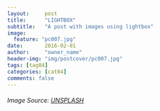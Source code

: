 ```yaml
---
layout:     post
title:      "LIGHTBOX"
subtitle:   "A post with images using lightbox"
image:
  feature: "pc007.jpg"
date:       2016-02-01 
author:     "owner_name"
header-img: "img/postcover/pc007.jpg"
tags: [tag04]
categories: [cat04]
comments: false
---
```




###### Image Source: [UNSPLASH](https://unsplash.com/photos/j0g8taxHZa0)
